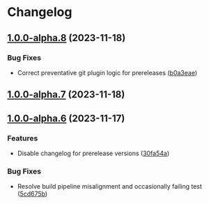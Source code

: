 # Changelog

## [1.0.0-alpha.8](https://github.com/RobHameetman/semantic-release-config/compare/1.0.0-alpha.7...1.0.0-alpha.8) (2023-11-18)


### Bug Fixes

* Correct preventative git plugin logic for prereleases ([b0a3eae](https://github.com/RobHameetman/semantic-release-config/commit/b0a3eae77e9f68acf0ec033c06ad6df41f7c4807))

## [1.0.0-alpha.7](https://github.com/RobHameetman/semantic-release-config/compare/1.0.0-alpha.6...1.0.0-alpha.7) (2023-11-18)

## [1.0.0-alpha.6](https://github.com/RobHameetman/semantic-release-config/compare/1.0.0-alpha.5...1.0.0-alpha.6) (2023-11-17)


### Features

* Disable changelog for prerelease versions ([30fa54a](https://github.com/RobHameetman/semantic-release-config/commit/30fa54a5913ed960bd08e3baeee8da7cc3d29e95))


### Bug Fixes

* Resolve build pipeline misalignment and occasionally failing test ([5cd675b](https://github.com/RobHameetman/semantic-release-config/commit/5cd675b50cfb1f864c9f23cc8fca85b62c72dd39))
